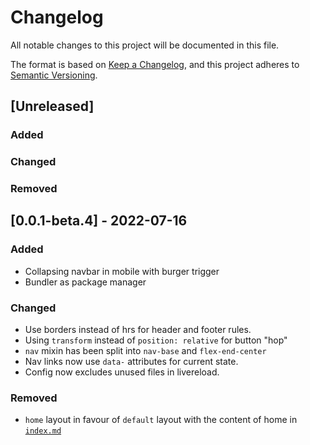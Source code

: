 # Changelog
All notable changes to this project will be documented in this file.

The format is based on [Keep a Changelog](https://keepachangelog.com/en/1.0.0/),
and this project adheres to [Semantic Versioning](https://semver.org/spec/v2.0.0.html).

## [Unreleased]
### Added

### Changed

### Removed

## [0.0.1-beta.4] - 2022-07-16
### Added
- Collapsing navbar in mobile with burger trigger
- Bundler as package manager

### Changed
- Use borders instead of hrs for header and footer rules.
- Using `transform` instead of `position: relative` for button "hop" 
- `nav` mixin has been split into `nav-base` and `flex-end-center`
- Nav links now use `data-` attributes for current state.
- Config now excludes unused files in livereload.

### Removed
- `home` layout in favour of `default` layout with the content of home in [`index.md`](index.md)